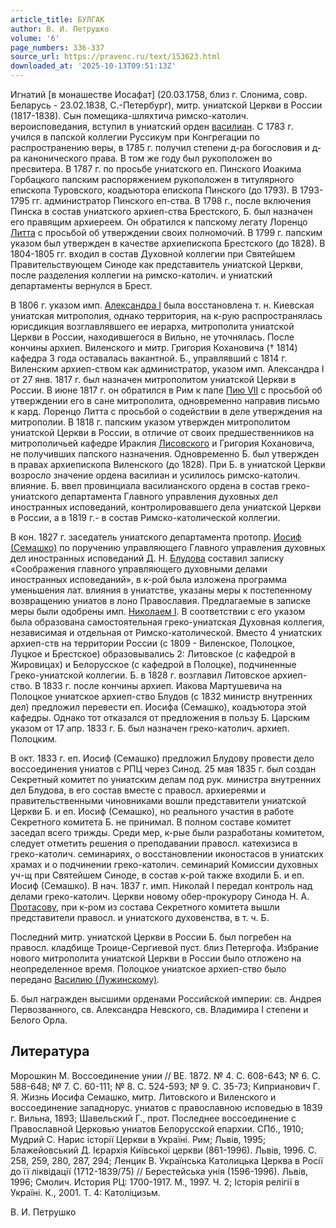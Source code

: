 ```yaml
---
article_title: БУЛГАК
author: В. И. Петрушко
volume: '6'
page_numbers: 336-337
source_url: https://pravenc.ru/text/153623.html
downloaded_at: '2025-10-13T09:51:13Z'
---
```


Игнатий [в монашестве Иосафат] (20.03.1758, близ г. Слонима, совр. Беларусь - 23.02.1838, С.-Петербург), митр. униатской Церкви в России (1817-1838). Сын помещика-шляхтича римско-католич. вероисповедания, вступил в униатский орден [василиан](https://pravenc.ru/text/василиан.html). С 1783 г. учился в папской коллегии Руссикум при Конгрегации по распространению веры, в 1785 г. получил степени д-ра богословия и д-ра канонического права. В том же году был рукоположен во пресвитера. В 1787 г. по просьбе униатского еп. Пинского Иоакима Горбацкого папским распоряжением рукоположен в титулярного епископа Туровского, коадъютора епископа Пинского (до 1793). В 1793-1795 гг. администратор Пинского еп-ства. В 1798 г., после включения Пинска в состав униатского архиеп-ства Брестского, Б. был назначен его правящим архиереем. Он обратился к папскому легату Лоренцо [Литта](https://pravenc.ru/text/Литта.html) с просьбой об утверждении своих полномочий. В 1799 г. папским указом был утвержден в качестве архиепископа Брестского (до 1828). В 1804-1805 гг. входил в состав Духовной коллегии при Святейшем Правительствующем Синоде как представитель униатской Церкви, после разделения коллегии на римско-католич. и униатский департаменты вернулся в Брест.

В 1806 г. указом имп. [Александра I](<https://pravenc.ru/text/АЛЕКСАНДР I.html>) была восстановлена т. н. Киевская униатская митрополия, однако территория, на к-рую распространялась юрисдикция возглавлявшего ее иерарха, митрополита униатской Церкви в России, находившегося в Вильно, не уточнялась. После кончины архиеп. Виленского и митр. Григория Кохановича († 1814) кафедра 3 года оставалась вакантной. Б., управлявший с 1814 г. Виленским архиеп-ством как администратор, указом имп. Александра I от 27 янв. 1817 г. был назначен митрополитом униатской Церкви в России. В июне 1817 г. он обратился в Рим к папе [Пию VII](<https://pravenc.ru/text/Пию VII.html>) с просьбой об утверждении его в сане митрополита, одновременно направив письмо к кард. Лоренцо Литта с просьбой о содействии в деле утверждения на митрополии. В 1818 г. папским указом утвержден митрополитом униатской Церкви в России, в отличие от своих предшественников на митрополичьей кафедре Ираклия [Лисовского](https://pravenc.ru/text/Лисовского.html) и Григория Кохановича, не получивших папского назначения. Одновременно Б. был утвержден в правах архиепископа Виленского (до 1828). При Б. в униатской Церкви возросло значение ордена василиан и усилилось римско-католич. влияние. Б. ввел провинциала василианского ордена в состав греко-униатского департамента Главного управления духовных дел иностранных исповеданий, контролировавшего дела униатской Церкви в России, а в 1819 г.- в состав Римско-католической коллегии.

В кон. 1827 г. заседатель униатского департамента протопр. [Иосиф (Семашко)](<https://pravenc.ru/text/Иосиф (Семашко).html>) по поручению управляющего Главного управления духовных дел иностранных исповеданий Д. Н. [Блудова](https://pravenc.ru/text/Блудова.html) составил записку «Соображения главного управляющего духовными делами иностранных исповеданий», в к-рой была изложена программа уменьшения лат. влияния в униатстве, указаны меры к постепенному возвращению униатов в лоно Православия. Предлагаемые в записке меры были одобрены имп. [Николаем I](<https://pravenc.ru/text/Николаем I.html>). В соответствии с его указом была образована самостоятельная греко-униатская Духовная коллегия, независимая и отдельная от Римско-католической. Вместо 4 униатских архиеп-ств на территории России (с 1809 - Виленское, Полоцкое, Луцкое и Брестское) образовывались 2: Литовское (с кафедрой в Жировицах) и Белорусское (с кафедрой в Полоцке), подчиненные Греко-униатской коллегии. Б. в 1828 г. возглавил Литовское архиеп-ство. В 1833 г. после кончины архиеп. Иакова Мартушевича на Полоцкое униатское архиеп-ство Блудов (с 1832 министр внутренних дел) предложил перевести еп. Иосифа (Семашко), коадъютора этой кафедры. Однако тот отказался от предложения в пользу Б. Царским указом от 17 апр. 1833 г. Б. был назначен греко-католич. архиеп. Полоцким.

В окт. 1833 г. еп. Иосиф (Семашко) предложил Блудову провести дело воссоединения униатов с РПЦ через Синод. 25 мая 1835 г. был создан Секретный комитет по униатским делам под рук. министра внутренних дел Блудова, в его состав вместе с правосл. архиереями и правительственными чиновниками вошли представители униатской Церкви Б. и еп. Иосиф (Семашко), но реального участия в работе Секретного комитета Б. не принимал. В полном составе комитет заседал всего трижды. Среди мер, к-рые были разработаны комитетом, следует отметить решения о преподавании правосл. катехизиса в греко-католич. семинариях, о восстановлении иконостасов в униатских храмах и о подчинении греко-католич. семинарий Комиссии духовных уч-щ при Святейшем Синоде, в состав к-рой также входили Б. и еп. Иосиф (Семашко). В нач. 1837 г. имп. Николай I передал контроль над делами греко-католич. Церкви новому обер-прокурору Синода Н. А. [Протасову](https://pravenc.ru/text/Протасов.html), при к-ром из состава Секретного комитета вышли представители правосл. и униатского духовенства, в т. ч. Б.

Последний митр. униатской Церкви в России Б. был погребен на правосл. кладбище Троице-Сергиевой пуст. близ Петергофа. Избрание нового митрополита униатской Церкви в России было отложено на неопределенное время. Полоцкое униатское архиеп-ство было передано [Василию (Лужинскому)](<https://pravenc.ru/text/Василию (Лужинскому).html>).

Б. был награжден высшими орденами Российской империи: св. Андрея Первозванного, св. Александра Невского, св. Владимира I степени и Белого Орла.

## Литература

Морошкин М. Воссоединение унии // ВЕ. 1872. № 4. С. 608-643; № 6. С. 588-648; № 7. С. 60-111; № 8. С. 524-593; № 9. С. 35-73; Киприанович Г. Я. Жизнь Иосифа Семашко, митр. Литовского и Виленского и воссоединение западнорус. униатов с православною исповедью в 1839 г. Вильна, 1893; Шавельский Г., прот. Последнее воссоединение с Православной Церковью униатов Белорусской епархии. СПб., 1910; Мудрий С. Нарис iсторiï Церкви в Украïнi. Рим; Львiв, 1995; Блажейовський Д. Iєрархiя Киïвськоï церкви (861-1996). Львiв, 1996. С. 258, 259, 280, 287, 294; Ленцик В. Украïнська Католицька Церква в Росiï до ïï лiквiдацiï (1712-1839/75) // Берестейська унiя (1596-1996). Львiв, 1996; Смолич. История РЦ: 1700-1917. М., 1997. Ч. 2; Iсторiя релiгiï в Украïнi. К., 2001. Т. 4: Католiцизьм.

В. И. Петрушко
